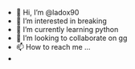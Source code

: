- 👋 Hi, I’m @ladox90
- 👀 I’m interested in breaking
- 🌱 I’m currently learning python
- 💞️ I’m looking to collaborate on gg
- 📫 How to reach me ...
- 

<!---
ladox90/ladox90 is a ✨ special ✨ repository because its `README.md` (this file) appears on your GitHub profile.
You can click the Preview link to take a look at your changes.
--->
